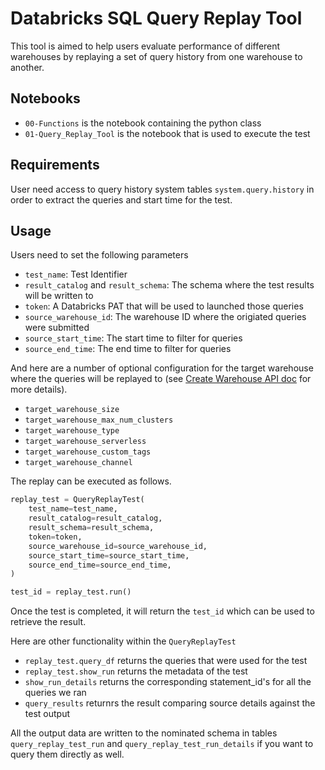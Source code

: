 # Databricks SQL Query Replay Tool

This tool is aimed to help users evaluate performance of different warehouses by replaying a set of query history from one warehouse to another.

## Notebooks

* `00-Functions` is the notebook containing the python class
* `01-Query_Replay_Tool` is the notebook that is used to execute the test

## Requirements

User need access to query history system tables `system.query.history` in order to extract the queries and start time for the test.

## Usage

Users need to set the following parameters

* `test_name`: Test Identifier
* `result_catalog` and `result_schema`: The schema where the test results will be written to
* `token`: A Databricks PAT that will be used to launched those queries
* `source_warehouse_id`: The warehouse ID where the origiated queries were submitted
* `source_start_time`: The start time to filter for queries
* `source_end_time`: The end time to filter for queries

And here are a number of optional configuration for the target warehouse where the queries will be replayed to (see [Create Warehouse API doc](https://docs.databricks.com/api/workspace/warehouses/create) for more details).

* `target_warehouse_size`
* `target_warehouse_max_num_clusters`
* `target_warehouse_type`
* `target_warehouse_serverless`
* `target_warehouse_custom_tags`
* `target_warehouse_channel`

The replay can be executed as follows.

```python
replay_test = QueryReplayTest(
    test_name=test_name,
    result_catalog=result_catalog,
    result_schema=result_schema,
    token=token,
    source_warehouse_id=source_warehouse_id,
    source_start_time=source_start_time,
    source_end_time=source_end_time,
)

test_id = replay_test.run()
```

Once the test is completed, it will return the `test_id` which can be used to retrieve the result. 

Here are other functionality within the `QueryReplayTest`

* `replay_test.query_df` returns the queries that were used for the test
* `replay_test.show_run` returns the metadata of the test
* `show_run_details` returns the corresponding statement_id's for all the queries we ran
* `query_results` returnrs the result comparing source details against the test output

All the output data are written to the nominated schema in tables `query_replay_test_run` and `query_replay_test_run_details` if you want to query them directly as well.

